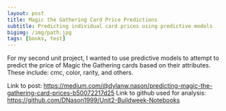 ```yaml
---
layout: post
title: Magic the Gathering Card Price Predictions
subtitle: Predicting individual card prices using predictive models
bigimg: /img/path.jpg
tags: [books, test]
---
```


For my second unit project, I wanted to use predictive models to attempt to predict the price of Magic the Gathering cards
based on their attributes. These include: cmc, color, rarity, and others.

Link to post: https://medium.com/@dylanw.nason/predicting-magic-the-gathering-card-prices-b50072217d25
Link to github used for analysis: https://github.com/DNason1999/Unit2-Buildweek-Notebooks
